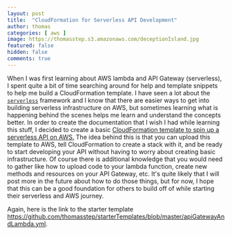 ```yaml
---
layout: post
title:  "CloudFormation for Serverless API Development"
author: thomas
categories: [ aws ]
image: https://thomasstep.s3.amazonaws.com/deceptionIsland.jpg
featured: false
hidden: false
comments: true
---
```

When I was first learning about AWS lambda and API Gateway (serverless), I spent quite a bit of time searching around for help and template snippets to help me build a CloudFormation template.
I have seen a lot about the [`serverless`](https://serverless.com/) framework and I know that there are easier ways to get into building serverless infrastructure on AWS, but sometimes learning what is happening behind the scenes helps me learn and understand the concepts better.
In order to create the documentation that I wish I had while learning this stuff, I decided to create a basic [CloudFormation template to spin up a serverless API on AWS.](https://github.com/thomasstep/starterTemplates/blob/master/apiGatewayAndLambda.yml)
The idea behind this is that you can upload this template to AWS, tell CloudFormation to create a stack with it, and be ready to start developing your API without having to worry about creating basic infrastructure.
Of course there is additional knowledge that you would need to gather like how to upload code to your lambda function, create new methods and resources on your API Gateway, etc.
It's quite likely that I will post more in the future about how to do those things, but for now, I hope that this can be a good foundation for others to build off of while starting their serverless and AWS journey.

Again, here is the link to the starter template https://github.com/thomasstep/starterTemplates/blob/master/apiGatewayAndLambda.yml.
